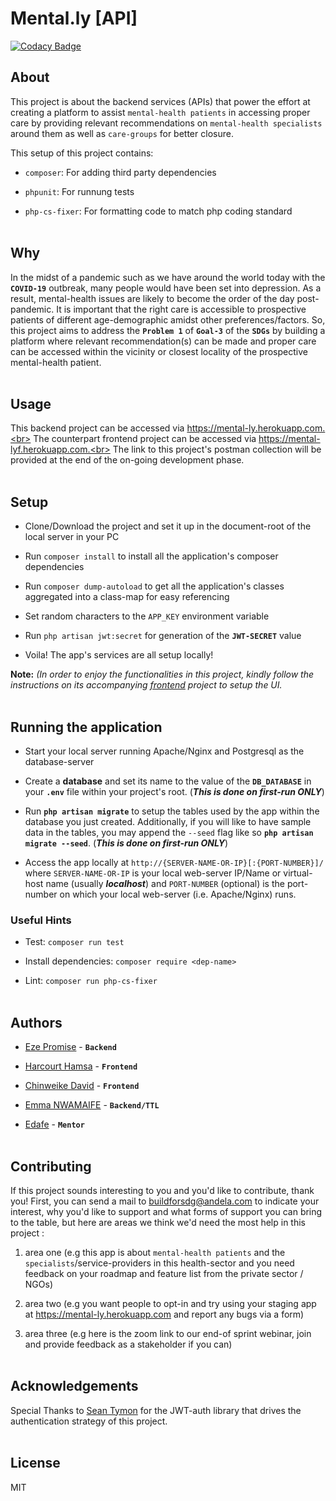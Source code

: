 # Mental.ly \[API]

[![Codacy Badge](https://api.codacy.com/project/badge/Grade/07ff081ef79845559db9a4fd5e77e760)](https://app.codacy.com/gh/BuildForSDG/Team-087-Backend?utm_source=github.com&utm_medium=referral&utm_content=BuildForSDG/Team-087-Backend&utm_campaign=Badge_Grade_Settings)

## About

<!-- What is this project about. Ok to enrich here or the section above it with an image. -->

This project is about the backend services (APIs) that power the effort at creating a platform to assist `mental-health patients` in accessing proper care by providing relevant recommendations on `mental-health specialists` around them as well as `care-groups` for better closure.

<!-- Once this repo has been setup on Codacy by the TTL, replace the above badge with the actual one from the Codacy dashboard, and add the code coverage badge as well. This is mandatory -->

This setup of this project contains:

-   `composer`: For adding third party dependencies

-   `phpunit`: For runnung tests

-   `php-cs-fixer`: For formatting code to match php coding standard
    <br><br>

## Why

<!-- Talk about what problem this solves, what SDG(s) and SGD targets it addresses and why these are important -->

In the midst of a pandemic such as we have around the world today with the **`COVID-19`** outbreak, many people would have been set into depression. As a result, mental-health issues are likely to become the order of the day post-pandemic. It is important that the right care is accessible to prospective patients of different age-demographic amidst other preferences/factors. So, this project aims to address the **`Problem 1`** of **`Goal-3`** of the **`SDGs`** by building a platform where relevant recommendation(s) can be made and proper care can be accessed within the vicinity or closest locality of the prospective mental-health patient.
<br><br>

## Usage

<!-- How would someone use what you have built, include URLs to the deployed app, service e.t.c when you have it setup -->

This backend project can be accessed via https://mental-ly.herokuapp.com.<br>
The counterpart frontend project can be accessed via https://mental-lyf.herokuapp.com.<br>
The link to this project's postman collection will be provided at the end of the on-going development phase.
<br><br>

## Setup

<!-- The `index.php` is the entry to the project and source code should go into the `src` folder. All tests should be written in the test folder. -->

-   Clone/Download the project and set it up in the document-root of the local server in your PC

-   Run `composer install` to install all the application's composer dependencies

-   Run `composer dump-autoload` to get all the application's classes aggregated into a class-map for easy referencing

-   Set random characters to the `APP_KEY` environment variable

-   Run `php artisan jwt:secret` for generation of the **`JWT-SECRET`** value

-   Voila! The app's services are all setup locally!

**Note:** _*(In order to enjoy the functionalities in this project, kindly follow the instructions on its accompanying [frontend](https://github.com/BuildForSDG/Team-087-Frontend) project to setup the UI.*_
<br><br>

## Running the application

-   Start your local server running Apache/Nginx and Postgresql as the database-server

-   Create a **database** and set its name to the value of the **`DB_DATABASE`** in your **`.env`** file within your project's root. (**_This is done on first-run ONLY_**)

-   Run **`php artisan migrate`** to setup the tables used by the app within the database you just created. Additionally, if you will like to have sample data in the tables, you may append the `--seed` flag like so **`php artisan migrate --seed`**. (**_This is done on first-run ONLY_**)

-   Access the app locally at `http://{SERVER-NAME-OR-IP}[:{PORT-NUMBER}]/` where `SERVER-NAME-OR-IP` is your local web-server IP/Name or virtual-host name (usually **_localhost_**) and `PORT-NUMBER` (optional) is the port-number on which your local web-server (i.e. Apache/Nginx) runs.

### Useful Hints

-   Test: `composer run test`

-   Install dependencies: `composer require <dep-name>`

-   Lint: `composer run php-cs-fixer`
    <br><br>

## Authors

<!-- List the team behind this project. Their names linked to their Github, LinkedIn, or Twitter accounts should siffice. Ok to signify the role they play in the project, including the TTL and mentor -->

<!-- ### Team-087 Members -->

-   [Eze Promise](https://github.com/Code-panther) - **`Backend`**

-   [Harcourt Hamsa](https://github.com/harcourthamsa) - **`Frontend`**

-   [Chinweike David](https://github.com/daveOnactive) - **`Frontend`**

-   [Emma NWAMAIFE](https://github.com/highman95) - **`Backend/TTL`**

-   [Edafe](https://github.com/JohnMadakin) - **`Mentor`**
    <br><br>

## Contributing

If this project sounds interesting to you and you'd like to contribute, thank you!
First, you can send a mail to buildforsdg@andela.com to indicate your interest, why you'd like to support and what forms of support you can bring to the table, but here are areas we think we'd need the most help in this project :

1.  area one (e.g this app is about `mental-health patients` and the `specialists`/service-providers in this health-sector and you need feedback on your roadmap and feature list from the private sector / NGOs)

2.  area two (e.g you want people to opt-in and try using your staging app at https://mental-ly.herokuapp.com and report any bugs via a form)

3.  area three (e.g here is the zoom link to our end-of sprint webinar, join and provide feedback as a stakeholder if you can)
    <br><br>

## Acknowledgements

<!-- Did you use someone else’s code?
Do you want to thank someone explicitly?
Did someone’s blog post spark off a wonderful idea or give you a solution to nagging problem?

It's powerful to always give credit. -->

Special Thanks to [Sean Tymon](https://github.com/tymondesigns) for the JWT-auth library that drives the authentication strategy of this project.
<br><br>

## License

MIT
